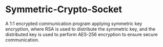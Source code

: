 # Symmetric-Crypto-Socket
A 1:1 encrypted communication program applying symmetric key encryption, where RSA is used to distribute the symmetric key, and the distributed key is used to perform AES-256 encryption to ensure secure communication.
